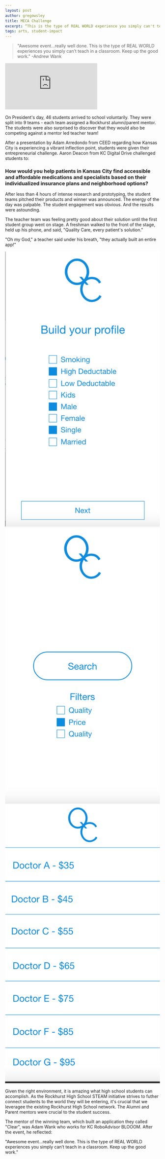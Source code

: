 ```yaml
---
layout: post
author: gregowsley
title: MECA Challenge
excerpt: “This is the type of REAL WORLD experience you simply can't teach in a classroom"
tags: arts, student-impact
---
```

<blockquote>"Awesome event…really well done. This is the type of REAL WORLD experiences you simply can’t teach in a classroom. Keep up the good work." -Andrew Wank</blockquote>

<div class="embed-container">
  <iframe src="https://www.youtube.com/embed/-UsIMKj4cUA" frameborder="0" allowfullscreen></iframe>
</div>

On President's day, 46 students arrived to school voluntarily. They were split into 9 teams - each team assigned a Rockhurst alumni/parent mentor. The students were also surprised to discover that they would also be competing against a mentor led teacher team!

After a presentation by Adam Arredondo from CEED regarding how Kansas City is experiencing a vibrant inflection point, students were given their entrepreneurial challenge. Aaron Deacon from KC Digital Drive challenged students to:

### How would you help patients in Kansas City find accessible and affordable medications and specialists based on their individualized insurance plans and neighborhood options?

After less than 4 hours of intense research and prototyping, the student teams pitched their products and winner was announced. The energy of the day was palpable. The student engagement was obvious. And the results were astounding.

The teacher team was feeling pretty good about their solution until the first student group went on stage. A freshman walked to the front of the stage, held up his phone, and said, "Quality Care, every patient's solution." 

"Oh my God," a teacher said under his breath, "they actually built an entire app!"

<div class="flex-wrapper">
  <img src="/img/QualityCare1.png">
  <img src="/img/QualityCareFilter.png">
  <img src="/img/QualityCare3.png">
</div>


Given the right environment, it is amazing what high school students can accomplish. As the Rockhurst High School STEAM initiative strives to futher connect students to the world they will be entering, it's crucial that we leveragee the existing Rockhurst High School network. The Alumni and Parent mentors were crucial to the student success. 

The mentor of the winning team, which built an application they called "Clear", was Adam Wank who works for KC RoboAdvisor BLOOOM. After the event, he reflected:

"Awesome event…really well done. This is the type of REAL WORLD experiences you simply can’t teach in a classroom. Keep up the good work."





